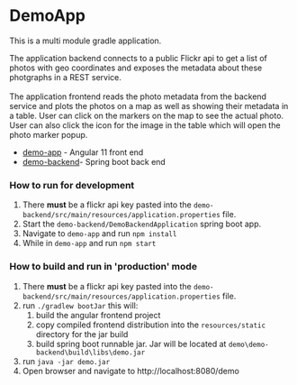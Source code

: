 # DemoApp

This is a multi module gradle application.

The application backend connects to a public Flickr api to get a list of photos with geo coordinates and exposes the
metadata about these photgraphs in a REST service.
<br><br>
The application frontend reads the photo metadata from the backend service and plots the photos on a map
as well as showing their metadata in a table.  User can click on the markers on the map to see the actual photo.
User can also click the icon for the image in the table which will open the photo marker popup. 

* [demo-app](demo-app) - Angular 11 front end
* [demo-backend](demo-backend)- Spring boot back end


### How to run for development
1. There <b>must</b> be a flickr api key pasted into the `demo-backend/src/main/resources/application.properties` file.
1. Start the `demo-backend/DemoBackendApplication` spring boot app.
1. Navigate to `demo-app` and run `npm install`
1. While in `demo-app` and run `npm start`


### How to build and run in 'production' mode
1. There <b>must</b> be a flickr api key pasted into the `demo-backend/src/main/resources/application.properties` file.
1. run `./gradlew bootJar` this will:
    1. build the angular frontend project
    1. copy compiled frontend distribution into the `resources/static` directory for the jar build
    2. build spring boot runnable jar. Jar will be located at `demo\demo-backend\build\libs\demo.jar`
1. run `java -jar demo.jar`
1. Open browser and navigate to http://localhost:8080/demo

